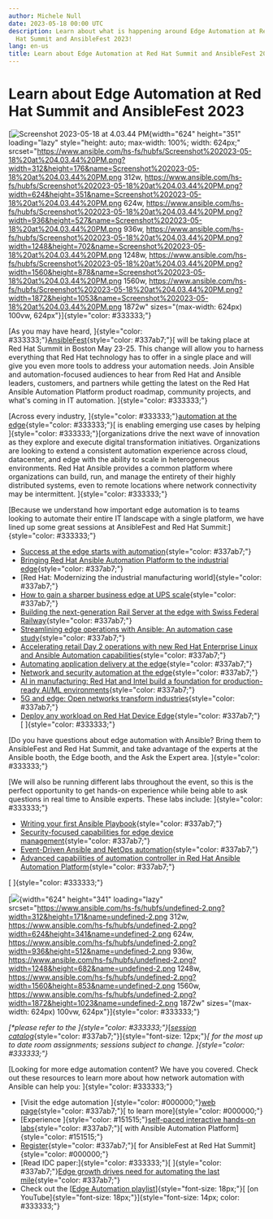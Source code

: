 ```yaml
---
author: Michele Null
date: 2023-05-18 00:00 UTC
description: Learn about what is happening around Edge Automation at Red
  Hat Summit and AnsibleFest 2023!
lang: en-us
title: Learn about Edge Automation at Red Hat Summit and AnsibleFest 2023
---
```


# Learn about Edge Automation at Red Hat Summit and AnsibleFest 2023

[![Screenshot 2023-05-18 at 4.03.44
PM](https://www.ansible.com/hs-fs/hubfs/Screenshot%202023-05-18%20at%204.03.44%20PM.png?width=624&height=351&name=Screenshot%202023-05-18%20at%204.03.44%20PM.png){width="624"
height="351" loading="lazy"
style="height: auto; max-width: 100%; width: 624px;"
srcset="https://www.ansible.com/hs-fs/hubfs/Screenshot%202023-05-18%20at%204.03.44%20PM.png?width=312&height=176&name=Screenshot%202023-05-18%20at%204.03.44%20PM.png 312w, https://www.ansible.com/hs-fs/hubfs/Screenshot%202023-05-18%20at%204.03.44%20PM.png?width=624&height=351&name=Screenshot%202023-05-18%20at%204.03.44%20PM.png 624w, https://www.ansible.com/hs-fs/hubfs/Screenshot%202023-05-18%20at%204.03.44%20PM.png?width=936&height=527&name=Screenshot%202023-05-18%20at%204.03.44%20PM.png 936w, https://www.ansible.com/hs-fs/hubfs/Screenshot%202023-05-18%20at%204.03.44%20PM.png?width=1248&height=702&name=Screenshot%202023-05-18%20at%204.03.44%20PM.png 1248w, https://www.ansible.com/hs-fs/hubfs/Screenshot%202023-05-18%20at%204.03.44%20PM.png?width=1560&height=878&name=Screenshot%202023-05-18%20at%204.03.44%20PM.png 1560w, https://www.ansible.com/hs-fs/hubfs/Screenshot%202023-05-18%20at%204.03.44%20PM.png?width=1872&height=1053&name=Screenshot%202023-05-18%20at%204.03.44%20PM.png 1872w"
sizes="(max-width: 624px) 100vw, 624px"}]{style="color: #333333;"}

[As you may have heard,
]{style="color: #333333;"}[AnsibleFest](https://events.experiences.redhat.com/widget/redhat/sum23/SessionCatalog2023?tab.day=20230524&search.track=16439120758070013sVo){style="color: #337ab7;"}[
will be taking place at Red Hat Summit in Boston May 23-25. This change
will allow you to harness everything that Red Hat technology has to
offer in a single place and will give you even more tools to address
your automation needs. Join Ansible and automation-focused audiences to
hear from Red Hat and Ansible leaders, customers, and partners while
getting the latest on the Red Hat Ansible Automation Platform product
roadmap, community projects, and what's coming in IT
automation. ]{style="color: #333333;"}

[Across every industry, ]{style="color: #333333;"}[automation at the
edge](https://www.ansible.com/use-cases/edge){style="color: #333333;"}[
is enabling emerging use cases by helping
]{style="color: #333333;"}[organizations drive the next wave of
innovation as they explore and execute digital transformation
initiatives. Organizations are looking to extend a consistent automation
experience across cloud, datacenter, and edge with the ability to scale
in heterogeneous environments. Red Hat Ansible provides a common
platform where organizations can build, run, and manage the entirety of
their highly distributed systems, even to remote locations where network
connectivity may be intermittent. ]{style="color: #333333;"}

[Because we understand how important edge automation is to teams looking
to automate their entire IT landscape with a single platform, we have
lined up some great sessions at AnsibleFest and Red Hat
Summit:]{style="color: #333333;"}

-   [Success at the edge starts with
    automation](https://events.experiences.redhat.com/widget/redhat/sum23/SessionCatalog2023/session/1677709648862001swWi){style="color: #337ab7;"}
-   [Bringing Red Hat Ansible Automation Platform to the industrial
    edge](https://events.experiences.redhat.com/widget/redhat/sum23/SessionCatalog2023/session/1673475729540001xxrT){style="color: #337ab7;"}
-   [Red Hat: Modernizing the industrial manufacturing
    world]{style="color: #337ab7;"}
-   [How to gain a sharper business edge at UPS
    scale](https://events.experiences.redhat.com/widget/redhat/sum23/SessionCatalog2023/session/1673473170182001o4VL){style="color: #337ab7;"}
-   [Building the next-generation Rail Server at the edge with Swiss
    Federal
    Railway](https://events.experiences.redhat.com/widget/redhat/sum23/SessionCatalog2023/session/1672844922319001Yzxz){style="color: #337ab7;"}
-   [Streamlining edge operations with Ansible: An automation case
    study](https://events.experiences.redhat.com/widget/redhat/sum23/SessionCatalog2023/session/1681496623436001bXzk){style="color: #337ab7;"}
-   [Accelerating retail Day 2 operations with new Red Hat Enterprise
    Linux and Ansible Automation
    capabilities](https://events.experiences.redhat.com/widget/redhat/sum23/SessionCatalog2023/session/1673388836019001bZNy){style="color: #337ab7;"}
-   [Automating application delivery at the
    edge](https://events.experiences.redhat.com/widget/redhat/sum23/SessionCatalog2023/session/1681496623756001bBO4){style="color: #337ab7;"}
-   [Network and security automation at the
    edge](https://events.experiences.redhat.com/widget/redhat/sum23/SessionCatalog2023/session/1681496623110001bX0t){style="color: #337ab7;"}
-   [AI in manufacturing: Red Hat and Intel build a foundation for
    production-ready AI/ML
    environments](https://events.experiences.redhat.com/widget/redhat/sum23/SessionCatalog2023/session/1673472363105001Umqo){style="color: #337ab7;"}
-   [5G and edge: Open networks transform
    industries](https://events.experiences.redhat.com/widget/redhat/sum23/SessionCatalog2023/session/1681847204207001zXQJ){style="color: #337ab7;"}
-   [Deploy any workload on Red Hat Device
    Edge](https://events.experiences.redhat.com/widget/redhat/sum23/SessionCatalog2023/session/1673467809207001WIfY){style="color: #337ab7;"}[ ]{style="color: #333333;"}

[Do you have questions about edge automation with Ansible? Bring them to
AnsibleFest and Red Hat Summit, and take advantage of the experts at the
Ansible booth, the Edge booth, and the Ask the Expert
area. ]{style="color: #333333;"}

[We will also be running different labs throughout the event, so this is
the perfect opportunity to get hands-on experience while being able to
ask questions in real time to Ansible experts. These labs
include: ]{style="color: #333333;"}

-   [Writing your first Ansible
    Playbook](https://events.experiences.redhat.com/widget/redhat/sum23/SessionCatalog2023/session/1673033833508001vF4D){style="color: #337ab7;"}
-   [Security-focused capabilities for edge device
    management](https://events.experiences.redhat.com/widget/redhat/sum23/SessionCatalog2023/session/1673479592779001U7tP){style="color: #337ab7;"}
-   [Event-Driven Ansible and NetOps
    automation](https://events.experiences.redhat.com/widget/redhat/sum23/SessionCatalog2023/session/1678287029268001yXLW){style="color: #337ab7;"}
-   [Advanced capabilities of automation controller in Red Hat Ansible
    Automation
    Platform](https://events.experiences.redhat.com/widget/redhat/sum23/SessionCatalog2023/session/1672824240939001LPfK){style="color: #337ab7;"}

[ ]{style="color: #333333;"}

[![](https://www.ansible.com/hs-fs/hubfs/undefined-2.png?width=624&height=341&name=undefined-2.png){width="624"
height="341" loading="lazy"
srcset="https://www.ansible.com/hs-fs/hubfs/undefined-2.png?width=312&height=171&name=undefined-2.png 312w, https://www.ansible.com/hs-fs/hubfs/undefined-2.png?width=624&height=341&name=undefined-2.png 624w, https://www.ansible.com/hs-fs/hubfs/undefined-2.png?width=936&height=512&name=undefined-2.png 936w, https://www.ansible.com/hs-fs/hubfs/undefined-2.png?width=1248&height=682&name=undefined-2.png 1248w, https://www.ansible.com/hs-fs/hubfs/undefined-2.png?width=1560&height=853&name=undefined-2.png 1560w, https://www.ansible.com/hs-fs/hubfs/undefined-2.png?width=1872&height=1023&name=undefined-2.png 1872w"
sizes="(max-width: 624px) 100vw, 624px"}]{style="color: #333333;"}

*[\*please refer to the ]{style="color: #333333;"}*[[*session
catalog*](https://events.experiences.redhat.com/widget/redhat/sum23/SessionCatalog2023?tab.day=20230524&search.track=16439120758070013sVo){style="color: #337ab7;"}]{style="font-size: 12px;"}*[
for the most up to date room assignments; sessions subject to
change. ]{style="color: #333333;"}*

[Looking for more edge automation content? We have you covered. Check
out these resources to learn more about how network automation with
Ansible can help you: ]{style="color: #333333;"}

-   [Visit the edge automation ]{style="color: #000000;"}[web
    page](https://www.ansible.com/use-cases/edgeutomation){style="color: #337ab7;"}[
    to learn more]{style="color: #000000;"}
-   [Experience ]{style="color: #151515;"}[self-paced interactive
    hands-on
    labs](https://www.redhat.com/en/engage/redhat-ansible-automation-202108061218?extIdCarryOver=true&sc_cid=701f2000001OH7YAAW){style="color: #337ab7;"}[
    with Ansible Automation Platform]{style="color: #151515;"}
-   [Register](https://reg.experiences.redhat.com/flow/redhat/sum23/regGenAttendee/login?extIdCarryOver=true&sc_cid=701f2000001OH6uAAG){style="color: #337ab7;"}[
    for AnsibleFest at Red Hat Summit]{style="color: #000000;"}
-   [Read IDC paper:]{style="color: #333333;"}[
    ]{style="color: #337ab7;"}[Edge growth drives need for automating
    the last
    mile](https://www.redhat.com/en/engage/discover-automating-edge-20220510){style="color: #337ab7;"}
-   Check out the [[Edge Automation
    playlist](https://www.youtube.com/playlist?list=PLdu06OJoEf2Y5CKPBy6toPs7uBuDxPxvc)]{style="font-size: 18px;"}[
    [on
    YouTube]{style="font-size: 18px;"}]{style="font-size: 14px; color: #333333;"}
